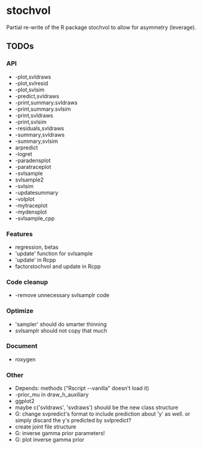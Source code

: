 # stochvol
Partial re-write of the R package stochvol to allow for asymmetry (leverage).

## TODOs

### API
* -plot,svldraws
* -plot,svlresid
* -plot,svlsim
* -predict,svldraws
* -print,summary.svldraws
* -print,summary.svlsim
* -print,svldraws
* -print,svlsim
* -residuals,svldraws
* -summary,svldraws
* -summary,svlsim
* arpredict
* -logret
* -paradensplot
* -paratraceplot
* -svlsample
* svlsample2
* -svlsim
* -updatesummary
* -volplot
* -mytraceplot
* -mydensplot
* -svlsample_cpp

### Features
* regression, betas
* 'update' function for svlsample
* 'update' in Rcpp
* factorstochvol and update in Rcpp

### Code cleanup
* -remove unnecessary svlsamplr code

### Optimize
* 'sampler' should do smarter thinning
* svlsamplr should not copy that much

### Document
* roxygen

### Other
* Depends: methods ("Rscript --vanilla" doesn't load it)
* -prior_mu in draw_h_auxiliary
* ggplot2
* maybe c('svldraws', 'svdraws') should be the new class structure
* G: change svpredict's format to include prediction about 'y' as well. or simply discard the y's predicted by svlpredict?
* create joint file structure
* G: inverse gamma prior parameters!
* G: plot inverse gamma prior

